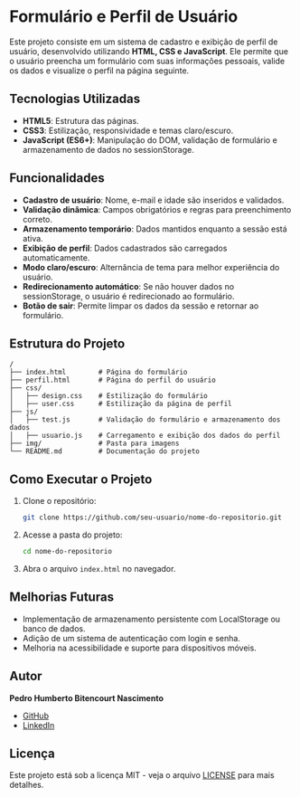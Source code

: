 # Formulário e Perfil de Usuário

Este projeto consiste em um sistema de cadastro e exibição de perfil de usuário, desenvolvido utilizando **HTML, CSS e JavaScript**. Ele permite que o usuário preencha um formulário com suas informações pessoais, valide os dados e visualize o perfil na página seguinte.

## Tecnologias Utilizadas
- **HTML5**: Estrutura das páginas.
- **CSS3**: Estilização, responsividade e temas claro/escuro.
- **JavaScript (ES6+)**: Manipulação do DOM, validação de formulário e armazenamento de dados no sessionStorage.

## Funcionalidades
- **Cadastro de usuário**: Nome, e-mail e idade são inseridos e validados.
- **Validação dinâmica**: Campos obrigatórios e regras para preenchimento correto.
- **Armazenamento temporário**: Dados mantidos enquanto a sessão está ativa.
- **Exibição de perfil**: Dados cadastrados são carregados automaticamente.
- **Modo claro/escuro**: Alternância de tema para melhor experiência do usuário.
- **Redirecionamento automático**: Se não houver dados no sessionStorage, o usuário é redirecionado ao formulário.
- **Botão de sair**: Permite limpar os dados da sessão e retornar ao formulário.

## Estrutura do Projeto
```
/
├── index.html        # Página do formulário
├── perfil.html       # Página do perfil do usuário
├── css/
│   ├── design.css    # Estilização do formulário
│   ├── user.css      # Estilização da página de perfil
├── js/
│   ├── test.js       # Validação do formulário e armazenamento dos dados
│   ├── usuario.js    # Carregamento e exibição dos dados do perfil
├── img/              # Pasta para imagens
└── README.md         # Documentação do projeto
```

## Como Executar o Projeto
1. Clone o repositório:
   ```sh
   git clone https://github.com/seu-usuario/nome-do-repositorio.git
   ```
2. Acesse a pasta do projeto:
   ```sh
   cd nome-do-repositorio
   ```
3. Abra o arquivo `index.html` no navegador.

## Melhorias Futuras
- Implementação de armazenamento persistente com LocalStorage ou banco de dados.
- Adição de um sistema de autenticação com login e senha.
- Melhoria na acessibilidade e suporte para dispositivos móveis.

## Autor
**Pedro Humberto Bitencourt Nascimento**
- [GitHub](https://github.com/seu-usuario)
- [LinkedIn](https://www.linkedin.com/in/seu-perfil)

## Licença
Este projeto está sob a licença MIT - veja o arquivo [LICENSE](LICENSE) para mais detalhes.

